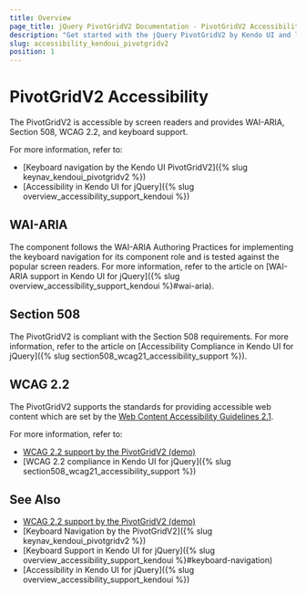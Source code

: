 ```yaml
---
title: Overview
page_title: jQuery PivotGridV2 Documentation - PivotGridV2 Accessibility
description: "Get started with the jQuery PivotGridV2 by Kendo UI and learn about its accessibility support for WAI-ARIA, Section 508, and WCAG 2.2."
slug: accessibility_kendoui_pivotgridv2
position: 1
---
```


# PivotGridV2 Accessibility

The PivotGridV2 is accessible by screen readers and provides WAI-ARIA, Section 508, WCAG 2.2, and keyboard support.

For more information, refer to:
* [Keyboard navigation by the Kendo UI PivotGridV2]({% slug keynav_kendoui_pivotgridv2 %})
* [Accessibility in Kendo UI for jQuery]({% slug overview_accessibility_support_kendoui %})

## WAI-ARIA

The component follows the WAI-ARIA Authoring Practices for implementing the keyboard navigation for its component role and is tested against the popular screen readers. For more information, refer to the article on [WAI-ARIA support in Kendo UI for jQuery]({% slug overview_accessibility_support_kendoui %}#wai-aria).

## Section 508

The PivotGridV2 is compliant with the Section 508 requirements. For more information, refer to the article on [Accessibility Compliance in Kendo UI for jQuery]({% slug section508_wcag21_accessibility_support %}).

## WCAG 2.2

The PivotGridV2 supports the standards for providing accessible web content which are set by the [Web Content Accessibility Guidelines 2.1](https://www.w3.org/TR/WCAG/).

For more information, refer to:
* [WCAG 2.2 support by the PivotGridV2 (demo)](https://demos.telerik.com/kendo-ui/pivotgridv2/keyboard-navigation)
* [WCAG 2.2 compliance in Kendo UI for jQuery]({% slug section508_wcag21_accessibility_support %})

## See Also

* [WCAG 2.2 support by the PivotGridV2 (demo)](https://demos.telerik.com/kendo-ui/pivotgridv2/keyboard-navigation)
* [Keyboard Navigation by the PivotGridV2]({% slug keynav_kendoui_pivotgridv2 %})
* [Keyboard Support in Kendo UI for jQuery]({% slug overview_accessibility_support_kendoui %}#keyboard-navigation)
* [Accessibility in Kendo UI for jQuery]({% slug overview_accessibility_support_kendoui %})
